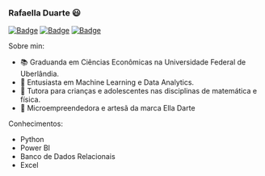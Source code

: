 ### Rafaella Duarte 😃

[![Badge](https://img.shields.io/static/v1?label=&message=Linkedin&color=blue&style=for-the-badge&logo=LINKEDIN)](https://www.linkedin.com/in/rafaella-duarte-044276130/)
[![Badge](https://img.shields.io/static/v1?label=&message=Email&color=red&style=for-the-badge&logo=GMAIL)](https://github.com/elladarte/elladarte/edit/master/README.md)
[![Badge](https://img.shields.io/static/v1?label=&message=Instagram_Profissional&color=pink&style=for-the-badge&logo=INSTAGRAM)](https://www.instagram.com/ella_darte)

Sobre min:

- 📚 Graduanda em Ciências Econômicas na Universidade Federal de Uberlândia.
- 🌱 Entusiasta em Machine Learning e Data Analytics.
- 📐 Tutora para crianças e adolescentes nas disciplinas de matemática e física.
- 🎨 Microempreendedora e artesã da marca Ella Darte

Conhecimentos:

- Python
- Power BI
- Banco de Dados Relacionais
- Excel
